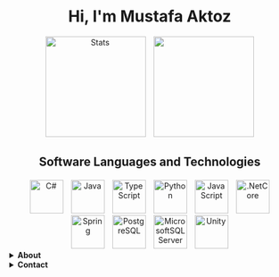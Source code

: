 <div>
  <div align="center">
  <h1>Hi, I'm Mustafa Aktoz</h1>
  <div>
    <img style="height: 180px; margin-left: 5px; margin-right: 5px;" src="https://github-readme-stats.vercel.app/api?username=MustafaAktoz&show_icons=true&theme=tokyonight&hide_border=true" alt="Stats"/>
    <img style="height: 180px; margin-left: 5px; margin-right: 5px;" src="https://github-readme-stats.vercel.app/api/top-langs/?username=MustafaAktoz&layout=compact&theme=tokyonight&hide_border=true" alt=""/>
  </div>
    <div>
      <h2>Software Languages and Technologies</h2>
      <div style="margin-top: 20px;">
        <img style="height: 60px; width: 60px; margin-left: 5px; margin-right: 5px;" src="https://cdn.jsdelivr.net/gh/devicons/devicon/icons/csharp/csharp-original.svg" alt="C#"/>
        <img style="height: 60px; width: 60px; margin-left: 5px; margin-right: 5px;" src="https://cdn.jsdelivr.net/gh/devicons/devicon/icons/java/java-original-wordmark.svg" alt="Java"/>
        <img style="height: 60px; width: 60px; margin-left: 5px; margin-right: 5px;" src="https://cdn.jsdelivr.net/gh/devicons/devicon/icons/typescript/typescript-original.svg" alt="TypeScript"/>
        <img style="height: 60px; width: 60px; margin-left: 5px; margin-right: 5px;" src="https://cdn.jsdelivr.net/gh/devicons/devicon/icons/python/python-original.svg" alt="Python"/>
        <img style="height: 60px; width: 60px; margin-left: 5px; margin-right: 5px;" src="https://cdn.jsdelivr.net/gh/devicons/devicon/icons/javascript/javascript-original.svg" alt="JavaScript"/>
        <img style="height: 60px; width: 60px; margin-left: 5px; margin-right: 5px;" src="https://cdn.jsdelivr.net/gh/devicons/devicon/icons/dotnetcore/dotnetcore-original.svg" alt=".NetCore"/>
        <img style="height: 60px; width: 60px; margin-left: 5px; margin-right: 5px;" src="https://cdn.jsdelivr.net/gh/devicons/devicon/icons/spring/spring-original.svg" alt="Spring"/>
        <img style="height: 60px; width: 60px; margin-left: 5px; margin-right: 5px;" src="https://cdn.jsdelivr.net/gh/devicons/devicon/icons/postgresql/postgresql-original-wordmark.svg" alt="PostgreSQL"/>
        <img style="height: 60px; width: 60px; margin-left: 5px; margin-right: 5px;" src="https://cdn.jsdelivr.net/gh/devicons/devicon/icons/microsoftsqlserver/microsoftsqlserver-plain.svg" alt="MicrosoftSQLServer"/>
        <img style="height: 60px; width: 60px; margin-left: 5px; margin-right: 5px;" src="https://cdn.jsdelivr.net/gh/devicons/devicon/icons/unity/unity-original.svg" alt="Unity"/>
      </div>
    </div>
  </div>
  <details>
    <summary><strong>About</strong></summary>
    <div>
      <ul>
        <li>I'm 23 years old.</li>
        <li>I'm Full Stack software developer.</li>
        <li>I’m currently learning Clean Architecture.</li>
      </ul>
    </div>
  </details>
  <details>
    <summary><strong>Contact</strong></summary>
    <div align="center">
      <h2>Contant Addresses</h2>
      <a href="https://www.linkedin.com/in/mustafa-aktoz-694724223/"><img style="height: 60px; width: 60px; margin-left: 5px; margin-right: 5px;" src="https://cdn.jsdelivr.net/gh/devicons/devicon/icons/linkedin/linkedin-original.svg"></a>
    </div>
  </details>
</div>
